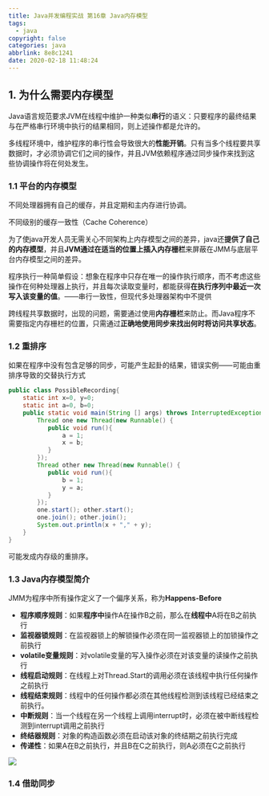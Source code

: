 ```yaml
---
title: Java并发编程实战 第16章 Java内存模型
tags:
  - java
copyright: false
categories: java
abbrlink: 8e8c1241
date: 2020-02-18 11:48:24
---
```


## 1. 为什么需要内存模型

Java语言规范要求JVM在线程中维护一种类似**串行**的语义：只要程序的最终结果与在严格串行环境中执行的结果相同，则上述操作都是允许的。

多线程环境中，维护程序的串行性会导致很大的**性能开销**。只有当多个线程要共享数据时，才必须协调它们之间的操作，并且JVM依赖程序通过同步操作来找到这些协调操作将在何处发生。

### 1.1 平台的内存模型

不同处理器拥有自己的缓存，并且定期和主内存进行协调。

不同级别的缓存一致性（Cache Coherence）

为了使java开发人员无需关心不同架构上内存模型之间的差异，java还**提供了自己的内存模型**，并且**JVM通过在适当的位置上插入内存栅栏**来屏蔽在JMM与底层平台内存模型之间的差异。

程序执行一种简单假设：想象在程序中只存在唯一的操作执行顺序，而不考虑这些操作在何种处理器上执行，并且每次读取变量时，都能获得**在执行序列中最近一次写入该变量的值**。——串行一致性，但现代多处理器架构中不提供

跨线程共享数据时，出现的问题，需要通过使用**内存栅栏**来防止。而Java程序不需要指定内存栅栏的位置，只需通过**正确地使用同步来找出何时将访问共享状态**。

### 1.2 重排序

如果在程序中没有包含足够的同步，可能产生起卦的结果，错误实例——可能由重排序导致的交替执行方式

```java
public class PossibleRecording{
    static int x=0, y=0;
    static int a=0, b=0;
    public static void main(String [] args) throws InterruptedException{
        Thread one new Thread(new Runnable() {
           public void run(){
               a = 1;
               x = b;
           } 
        });
        Thread other new Thread(new Runnable() {
           public void run(){
               b = 1;
               y = a;
           } 
        });
        one.start(); other.start();
        one.join(); other.join();
        System.out.println(x + "," + y);
    }
}
```

可能发成内存级的重排序。

### 1.3 Java内存模型简介

JMM为程序中所有操作定义了一个偏序关系，称为**Happens-Before**

- **程序顺序规则**：如果**程序中**操作A在操作B之前，那么在**线程中**A将在B之前执行
- **监视器锁规则**：在监视器锁上的解锁操作必须在同一监视器锁上的加锁操作之前执行
- **volatile变量规则**：对volatile变量的写入操作必须在对该变量的读操作之前执行
- **线程启动规则**：在线程上对Thread.Start的调用必须在该线程中执行任何操作之前执行
- **线程结束规则**：线程中的任何操作都必须在其他线程检测到该线程已经结束之前执行。
- **中断规则**：当一个线程在另一个线程上调用interrupt时，必须在被中断线程检测到interrupt调用之前执行
- **终结器规则**：对象的构造函数必须在启动该对象的终结期之前执行完成
- **传递性**：如果A在B之前执行，并且B在C之前执行，则A必须在C之前执行

![](https://gitee.com/songzi2625/resources/raw/master/image/Happens-Before.png)

### 1.4 借助同步